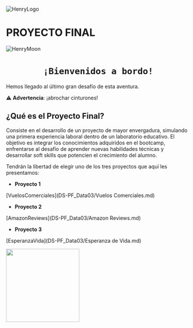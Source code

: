 ![HenryLogo](https://d31uz8lwfmyn8g.cloudfront.net/Assets/logo-henry-white-lg.png)

# **PROYECTO FINAL**

![HenryMoon](https://blog.soyhenry.com/content/images/size/w2000/2022/01/Currcula-Henry.png)


# <h1 align="center">**`¡Bienvenidos a bordo!`**</h1>

Hemos llegado al último gran desafío de esta aventura.

⚠️ **Advertencia**: ¡abrochar cinturones!

## **¿Qué es el Proyecto Final?**
Consiste en el desarrollo de un proyecto de mayor envergadura, simulando una primera experiencia laboral dentro de un laboratorio educativo. El objetivo es integrar los conocimientos adquiridos en el bootcamp, enfrentarse al desafío de aprender nuevas habilidades técnicas y desarrollar soft skills que potencien el crecimiento del alumno.

Tendrán la libertad de elegir uno de los tres proyectos que aquí les presentamos:

+ **Proyecto 1**

[VuelosComerciales](DS-PF_Data03/Vuelos Comerciales.md)

+ **Proyecto 2**

[AmazonReviews](DS-PF_Data03/Amazon Reviews.md)

+ **Proyecto 3**

[EsperanzaVida](DS-PF_Data03/Esperanza de Vida.md)




<img src= "https://media.tenor.com/nTa69vUhjGgAAAAd/spongebob-good.gif" height="200">

